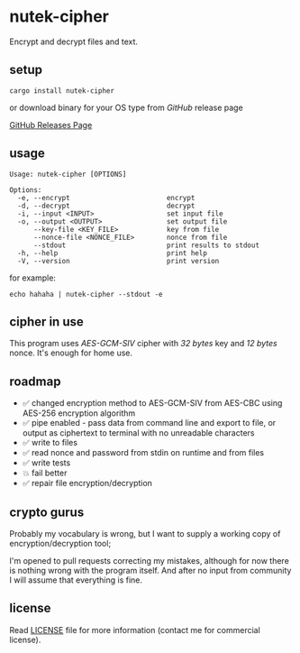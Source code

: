 # nutek-cipher

Encrypt and decrypt files and text.

## setup

```shell
cargo install nutek-cipher
```

or download binary for your OS type from _GitHub_ release page

[GitHub Releases Page](https://github.com/nutek-terminal/nutek-cipher/releases "Release Page")

## usage

```shell
Usage: nutek-cipher [OPTIONS]

Options:
  -e, --encrypt                        encrypt
  -d, --decrypt                        decrypt
  -i, --input <INPUT>                  set input file
  -o, --output <OUTPUT>                set output file
      --key-file <KEY_FILE>            key from file
      --nonce-file <NONCE_FILE>        nonce from file
      --stdout                         print results to stdout
  -h, --help                           print help
  -V, --version                        print version
```

for example:

```shell
echo hahaha | nutek-cipher --stdout -e
```

## cipher in use

This program uses *AES-GCM-SIV* cipher with *32 bytes* key and *12 bytes* nonce. It's enough for home use.

## roadmap

* ✅ changed encryption method to AES-GCM-SIV from AES-CBC using
AES-256 encryption algorithm
* ✅ pipe enabled - pass data from command line and export to file,
or output as ciphertext to terminal with no unreadable characters
* ✅ write to files
* ✅ read nonce and password from stdin on runtime and from files
* ✅ write tests
* 💥 fail better
* ✅ repair file encryption/decryption

## crypto gurus

Probably my vocabulary is wrong, but I want to supply a working copy
of encryption/decryption tool;

I'm opened to pull requests correcting my mistakes, although for now
there is nothing wrong with the program itself. And after no input from
community I will assume that everything is fine.

## license

Read [LICENSE](/LICENSE) file for more information (contact me for
commercial license).